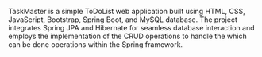 TaskMaster is a simple ToDoList web application built using HTML, CSS, JavaScript, Bootstrap, 
Spring Boot, and MySQL database. The project integrates Spring JPA and Hibernate for seamless 
database interaction and employs the implementation of the CRUD operations to handle the which 
can be done operations within the Spring framework.
